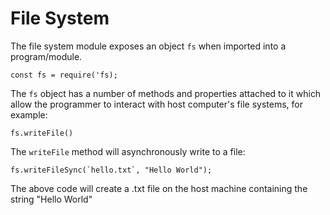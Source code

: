 # File System

The file system module exposes an object `fs` when imported into a program/module.

```
const fs = require('fs);
```

The `fs` object has a number of methods and properties attached to it which allow the programmer to interact with host computer's file systems, for example:

```
fs.writeFile()
```

The `writeFile` method will asynchronously write to a file:

```
fs.writeFileSync(`hello.txt`, "Hello World");
```

The above code will create a .txt file on the host machine containing the string "Hello World"